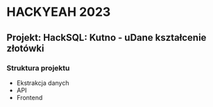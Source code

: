 # HACKYEAH 2023

## Projekt: HackSQL: Kutno - uDane kształcenie złotówki

### Struktura projektu

- Ekstrakcja danych
- API
- Frontend
